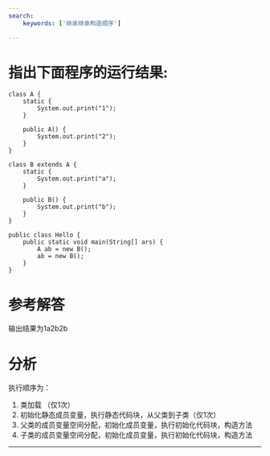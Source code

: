 ```yaml
---
search:
    keywords: ['继承继承构造顺序']

---
```



# 指出下面程序的运行结果:

```
class A {
    static {
        System.out.print("1");
    }

    public A() {
        System.out.print("2");
    }
}

class B extends A {
    static {
        System.out.print("a");
    }

    public B() {
        System.out.print("b");
    }
}

public class Hello {
    public static void main(String[] ars) {
        A ab = new B(); 
        ab = new B();
    }
}
```

# 参考解答

输出结果为1a2b2b

# 分析
执行顺序为：
1. 类加载 （仅1次）
2. 初始化静态成员变量，执行静态代码块，从父类到子类（仅1次）
3. 父类的成员变量空间分配，初始化成员变量，执行初始化代码块，构造方法
4. 子类的成员变量空间分配，初始化成员变量，执行初始化代码块，构造方法


---

